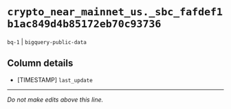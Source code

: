 # `crypto_near_mainnet_us._sbc_fafdef1b1ac849d4b85172eb70c93736`
`bq-1` | `bigquery-public-data`

## Column details
* [TIMESTAMP] `last_update`

-------------------------------------------------------------------------------
*Do not make edits above this line.*
